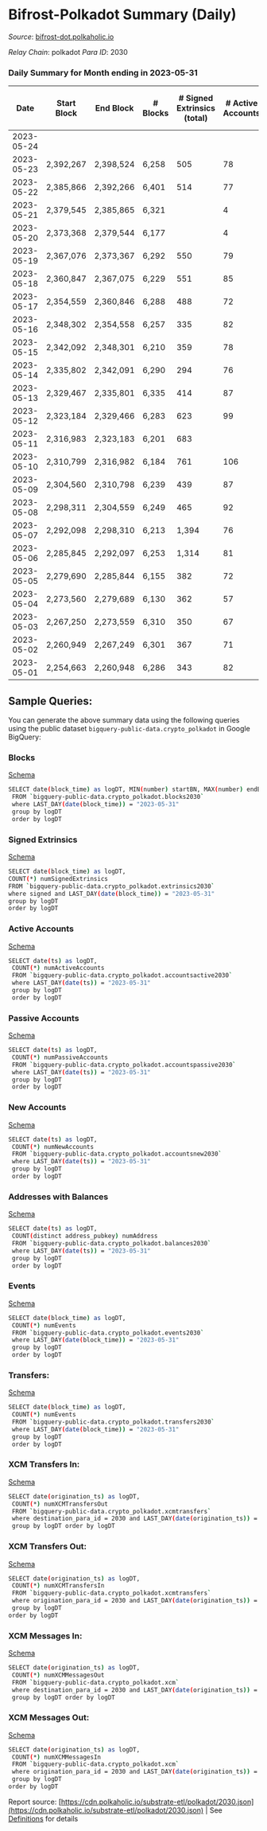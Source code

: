 # Bifrost-Polkadot Summary (Daily)

_Source_: [bifrost-dot.polkaholic.io](https://bifrost-dot.polkaholic.io)

*Relay Chain*: polkadot
*Para ID*: 2030



### Daily Summary for Month ending in 2023-05-31


| Date | Start Block | End Block | # Blocks  | # Signed Extrinsics (total) | # Active Accounts | # Passive | # New | # Addresses with Balances | # Events | # Transfers | # XCM Transfers In | # XCM Transfers Out | # XCM In | # XCM Out | Issues | 
| ---- | ----------- | --------- | --------  | --------------------------- | ----------------- | --------- | ----- | ------------------------- | -------- | ----------- | ------------------ | ------------------- | -------- | --------- | ------ |
| 2023-05-24 |  |  |   |  |  |  |  |  |  |   |   |   |  |  |  |
| 2023-05-23 | 2,392,267 | 2,398,524 | 6,258  | 505 | 78 | 18 | 3 | 4,466 | 17,178 | 215 ($13,613.64) | 22 ($7,279.66) | 13 ($1,801.83) | 22 | 23 |  |
| 2023-05-22 | 2,385,866 | 2,392,266 | 6,401  | 514 | 77 | 27 | 12 | 4,464 | 17,575 | 244 ($12,625.15) | 25 ($6,318.10) | 9 ($39,196.87) | 28 | 19 |  |
| 2023-05-21 | 2,379,545 | 2,385,865 | 6,321  |  | 4 | 80 | 7 | 4,452 | 17,518 | 249 ($82,610.33) | 37 ($46,755.86) | 7 ($1,151.59) | 37 | 18 |  |
| 2023-05-20 | 2,373,368 | 2,379,544 | 6,177  |  | 4 | 62 | 9 | 4,446 | 16,684 | 165 ($15,322.20) | 27 ($7,596.00) | 3 ($13,438.48) | 27 | 12 |  |
| 2023-05-19 | 2,367,076 | 2,373,367 | 6,292  | 550 | 79 | 30 | 7 | 4,437 | 17,816 | 331 ($29,540.98) | 26 ($8,840.34) | 7 ($982.94) | 26 | 16 |  |
| 2023-05-18 | 2,360,847 | 2,367,075 | 6,229  | 551 | 85 | 22 | 13 | 4,430 | 17,632 | 292 ($28,713.24) | 35 ($20,920.34) | 12 ($3,937.51) | 35 | 22 |  |
| 2023-05-17 | 2,354,559 | 2,360,846 | 6,288  | 488 | 72 | 26 | 10 | 4,418 | 17,414 | 463 ($39,372.27) | 26 ($29,605.99) | 13 ($17,498.45) | 27 | 26 |  |
| 2023-05-16 | 2,348,302 | 2,354,558 | 6,257  | 335 | 82 | 27 | 13 | 4,409 | 15,820 | 237 ($8,363.69) | 39 ($5,562.49) | 11 ($942.22) | 40 | 22 |  |
| 2023-05-15 | 2,342,092 | 2,348,301 | 6,210  | 359 | 78 | 20 | 12 | 4,396 | 15,974 | 294 ($18,686.36) | 38 ($9,222.67) | 15 ($8,636.94) | 38 | 27 |  |
| 2023-05-14 | 2,335,802 | 2,342,091 | 6,290  | 294 | 76 | 26 | 10 | 4,385 | 15,451 | 185 ($16,337.13) | 28 ($2,840.62) | 7 ($3,533.79) | 28 | 15 |  |
| 2023-05-13 | 2,329,467 | 2,335,801 | 6,335  | 414 | 87 | 29 | 15 | 4,375 | 16,718 | 297 ($19,729.57) | 34 ($3,146.16) | 8 ($13,456.35) | 34 | 19 |  |
| 2023-05-12 | 2,323,184 | 2,329,466 | 6,283  | 623 | 99 | 26 | 19 | 4,361 | 18,399 | 342 ($58,956.22) | 51 ($51,097.10) | 31 ($4,807.46) | 50 | 43 |  |
| 2023-05-11 | 2,316,983 | 2,323,183 | 6,201  | 683 |  |  | 15 | 4,343 | 18,614 | 365 ($39,680.30) | 47 ($31,363.44) | 19 ($3,724.66) | 52 | 29 |  |
| 2023-05-10 | 2,310,799 | 2,316,982 | 6,184  | 761 | 106 | 31 | 15 | 4,328 | 19,204 | 397 ($21,113.92) | 52 ($7,285.38) | 39 ($7,322.88) | 54 | 53 |  |
| 2023-05-09 | 2,304,560 | 2,310,798 | 6,239  | 439 | 87 | 23 | 3 | 4,314 | 16,604 | 206 ($310,651.92) | 27 ($293,281.39) | 16 ($13,707.79) | 27 | 44 |  |
| 2023-05-08 | 2,298,311 | 2,304,559 | 6,249  | 465 | 92 | 24 | 6 | 4,311 | 17,212 | 425 ($787,551.80) | 36 ($606,969.08) | 33 ($151,472.88) | 40 | 59 |  |
| 2023-05-07 | 2,292,098 | 2,298,310 | 6,213  | 1,394 | 76 |  | 9 | 4,305 | 25,172 | 222 ($652,479.70) | 20 ($631,002.33) | 17 ($6,474.83) | 20 | 43 |  |
| 2023-05-06 | 2,285,845 | 2,292,097 | 6,253  | 1,314 | 81 |  | 5 | 4,297 | 23,610 | 203 ($649,126.46) | 23 ($631,797.11) | 19 ($3,825.09) | 25 | 46 |  |
| 2023-05-05 | 2,279,690 | 2,285,844 | 6,155  | 382 | 72 | 20 | 3 | 4,293 | 15,944 | 255 ($52,922.08) | 27 ($51,923.16) | 17 ($12.59) | 27 | 35 |  |
| 2023-05-04 | 2,273,560 | 2,279,689 | 6,130  | 362 | 57 | 23 | 3 | 4,290 | 15,720 | 255 ($54,950.87) | 17 ($51,775.76) | 12 ($1,102.38) | 17 | 33 |  |
| 2023-05-03 | 2,267,250 | 2,273,559 | 6,310  | 350 | 67 | 20 | 1 | 4,287 | 15,940 | 211 ($36,431.59) | 20 ($35,882.28) | 12 ($148.09) | 20 | 31 |  |
| 2023-05-02 | 2,260,949 | 2,267,249 | 6,301  | 367 | 71 | 27 | 7 | 4,286 | 16,168 | 239 ($221,005.50) | 27 ($197,692.16) | 13 ($23,852.27) | 28 | 32 |  |
| 2023-05-01 | 2,254,663 | 2,260,948 | 6,286  | 343 | 82 | 26 | 6 | 4,279 | 15,861 | 184 ($110,913.63) | 25 ($108,683.04) | 10 ($1,055.01) | 25 | 29 |  |

## Sample Queries:
You can generate the above summary data using the following queries using the public dataset `bigquery-public-data.crypto_polkadot` in Google BigQuery:


### Blocks 

[Schema](https://github.com/colorfulnotion/substrate-etl/blob/main/schema/blocks.json)

```bash
SELECT date(block_time) as logDT, MIN(number) startBN, MAX(number) endBN, COUNT(*) numBlocks 
 FROM `bigquery-public-data.crypto_polkadot.blocks2030`  
 where LAST_DAY(date(block_time)) = "2023-05-31" 
 group by logDT 
 order by logDT
```

### Signed Extrinsics 

[Schema](https://github.com/colorfulnotion/substrate-etl/blob/main/schema/extrinsics.json)

```bash
SELECT date(block_time) as logDT, 
COUNT(*) numSignedExtrinsics 
FROM `bigquery-public-data.crypto_polkadot.extrinsics2030`  
where signed and LAST_DAY(date(block_time)) = "2023-05-31" 
group by logDT 
order by logDT
```

### Active Accounts 

[Schema](https://github.com/colorfulnotion/substrate-etl/blob/main/schema/accountsactive.json)

```bash
SELECT date(ts) as logDT, 
 COUNT(*) numActiveAccounts 
 FROM `bigquery-public-data.crypto_polkadot.accountsactive2030` 
 where LAST_DAY(date(ts)) = "2023-05-31" 
 group by logDT 
 order by logDT
```

### Passive Accounts 

[Schema](https://github.com/colorfulnotion/substrate-etl/blob/main/schema/accountspassive.json)

```bash
SELECT date(ts) as logDT, 
 COUNT(*) numPassiveAccounts 
 FROM `bigquery-public-data.crypto_polkadot.accountspassive2030` 
 where LAST_DAY(date(ts)) = "2023-05-31" 
 group by logDT 
 order by logDT
```

### New Accounts 

[Schema](https://github.com/colorfulnotion/substrate-etl/blob/main/schema/accountsnew.json)

```bash
SELECT date(ts) as logDT, 
 COUNT(*) numNewAccounts 
 FROM `bigquery-public-data.crypto_polkadot.accountsnew2030` 
 where LAST_DAY(date(ts)) = "2023-05-31" 
 group by logDT
 order by logDT
```

### Addresses with Balances 

[Schema](https://github.com/colorfulnotion/substrate-etl/blob/main/schema/balances.json)

```bash
SELECT date(ts) as logDT,
 COUNT(distinct address_pubkey) numAddress 
 FROM `bigquery-public-data.crypto_polkadot.balances2030` 
 where LAST_DAY(date(ts)) = "2023-05-31" 
 group by logDT 
 order by logDT
```

### Events 

[Schema](https://github.com/colorfulnotion/substrate-etl/blob/main/schema/events.json)

```bash
SELECT date(block_time) as logDT, 
 COUNT(*) numEvents 
 FROM `bigquery-public-data.crypto_polkadot.events2030` 
 where LAST_DAY(date(block_time)) = "2023-05-31" 
 group by logDT 
 order by logDT
```

### Transfers:

[Schema](https://github.com/colorfulnotion/substrate-etl/blob/main/schema/transfers.json)

```bash
SELECT date(block_time) as logDT, 
 COUNT(*) numEvents 
 FROM `bigquery-public-data.crypto_polkadot.transfers2030` 
 where LAST_DAY(date(block_time)) = "2023-05-31" 
 group by logDT 
 order by logDT
```

### XCM Transfers In: 

[Schema](https://github.com/colorfulnotion/substrate-etl/blob/main/schema/xcmtransfers.json)

```bash
SELECT date(origination_ts) as logDT, 
 COUNT(*) numXCMTransfersOut 
 FROM `bigquery-public-data.crypto_polkadot.xcmtransfers` 
 where destination_para_id = 2030 and LAST_DAY(date(origination_ts)) = "2023-05-31" 
 group by logDT order by logDT
```

### XCM Transfers Out: 

[Schema](https://github.com/colorfulnotion/substrate-etl/blob/main/schema/xcmtransfers.json)

```bash
SELECT date(origination_ts) as logDT, 
 COUNT(*) numXCMTransfersIn 
 FROM `bigquery-public-data.crypto_polkadot.xcmtransfers` 
 where origination_para_id = 2030 and LAST_DAY(date(origination_ts)) = "2023-05-31" 
 group by logDT 
order by logDT
```

### XCM Messages In: 

[Schema](https://github.com/colorfulnotion/substrate-etl/blob/main/schema/xcm.json)

```bash
SELECT date(origination_ts) as logDT, 
 COUNT(*) numXCMMessagesOut 
 FROM `bigquery-public-data.crypto_polkadot.xcm` 
 where destination_para_id = 2030 and LAST_DAY(date(origination_ts)) = "2023-05-31" 
 group by logDT order by logDT
```

### XCM Messages Out: 

[Schema](https://github.com/colorfulnotion/substrate-etl/blob/main/schema/xcm.json)

```bash
SELECT date(origination_ts) as logDT, 
 COUNT(*) numXCMMessagesIn 
 FROM `bigquery-public-data.crypto_polkadot.xcm` 
 where origination_para_id = 2030 and LAST_DAY(date(origination_ts)) = "2023-05-31" 
 group by logDT 
order by logDT
```


Report source: [https://cdn.polkaholic.io/substrate-etl/polkadot/2030.json](https://cdn.polkaholic.io/substrate-etl/polkadot/2030.json) | See [Definitions](/DEFINITIONS.md) for details
